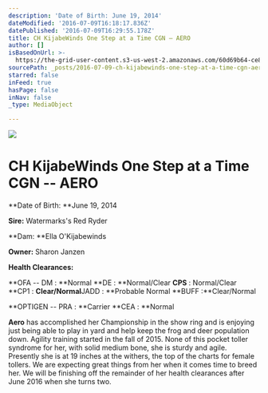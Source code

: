 ```yaml
---
description: 'Date of Birth: June 19, 2014'
dateModified: '2016-07-09T16:18:17.836Z'
datePublished: '2016-07-09T16:29:55.178Z'
title: CH KijabeWinds One Step at a Time CGN – AERO
author: []
isBasedOnUrl: >-
  https://the-grid-user-content.s3-us-west-2.amazonaws.com/60d69b64-ce8a-4d1c-818f-08da7dc2771b.jpg
sourcePath: _posts/2016-07-09-ch-kijabewinds-one-step-at-a-time-cgn-aero.md
starred: false
inFeed: true
hasPage: false
inNav: false
_type: MediaObject

---
```

![](https://the-grid-user-content.s3-us-west-2.amazonaws.com/60d69b64-ce8a-4d1c-818f-08da7dc2771b.jpg)

# **CH KijabeWinds One Step at a Time CGN -- AERO**

**Date of Birth: **June 19, 2014

**Sire:** Watermarks's Red Ryder

**Dam: **Ella O'Kijabewinds

**Owner:** Sharon Janzen

**Health Clearances:**

**OFA -- DM : **Normal **DE : **Normal/Clear **CPS** : Normal/Clear **CP1 : **Clear/Normal**JADD : **Probable Normal **BUFF :**Clear/Normal

**OPTIGEN -- PRA : **Carrier **CEA : **Normal

**Aero** has accomplished her Championship in the show ring and is enjoying just being able to play in yard and help keep the frog and deer population down. Agility training started in the fall of 2015\. None of this pocket toller syndrome for her, with solid medium bone, she is sturdy and agile. Presently she is at 19 inches at the withers, the top of the charts for female tollers. We are expecting great things from her when it comes time to breed her. We will be finishing off the remainder of her health clearances after June 2016 when she turns two.